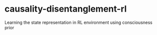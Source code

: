 # causality-disentanglement-rl
Learning the state representation in RL environment using consciousness prior
